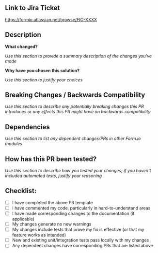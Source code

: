 ## Link to Jira Ticket

https://formio.atlassian.net/browse/FIO-XXXX

## Description

**What changed?**

*Use this section to provide a summary description of the changes you've made*

**Why have you chosen this solution?**

*Use this section to justify your choices*

## Breaking Changes / Backwards Compatibility

*Use this section to describe any potentially breaking changes this PR introduces or any effects this PR might have on backwards compatibility*

## Dependencies

*Use this section to list any dependent changes/PRs in other Form.io modules*

## How has this PR been tested?

*Use this section to describe how you tested your changes; if you haven't included automated tests, justify your reasoning*

## Checklist:

- [ ] I have completed the above PR template
- [ ] I have commented my code, particularly in hard-to-understand areas
- [ ] I have made corresponding changes to the documentation (if applicable)
- [ ] My changes generate no new warnings
- [ ] My changes include tests that prove my fix is effective (or that my feature works as intended)
- [ ] New and existing unit/integration tests pass locally with my changes
- [ ] Any dependent changes have corresponding PRs that are listed above